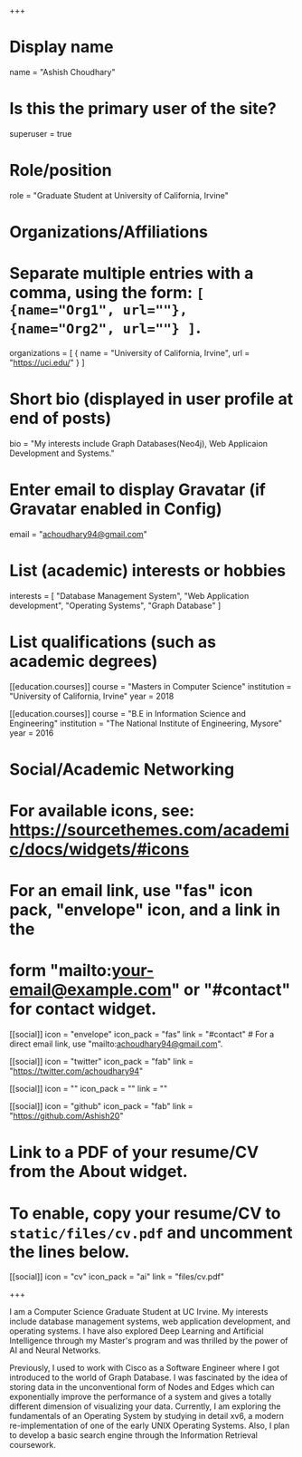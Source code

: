+++
# Display name
name = "Ashish Choudhary"

# Is this the primary user of the site?
superuser = true

# Role/position
role = "Graduate Student at University of California, Irvine"

# Organizations/Affiliations
#   Separate multiple entries with a comma, using the form: `[ {name="Org1", url=""}, {name="Org2", url=""} ]`.
organizations = [ { name = "University of California, Irvine", url = "https://uci.edu/" } ]

# Short bio (displayed in user profile at end of posts)
bio = "My interests include Graph Databases(Neo4j), Web Applicaion Development and Systems."

# Enter email to display Gravatar (if Gravatar enabled in Config)
email = "achoudhary94@gmail.com"

# List (academic) interests or hobbies
interests = [
  "Database Management System",
  "Web Application development",
  "Operating Systems",
  "Graph Database"
]

# List qualifications (such as academic degrees)
[[education.courses]]
  course = "Masters in Computer Science"
  institution = "University of California, Irvine"
  year = 2018

[[education.courses]]
  course = "B.E in Information Science and Engineering"
  institution = "The National Institute of Engineering, Mysore"
  year = 2016

# Social/Academic Networking
# For available icons, see: https://sourcethemes.com/academic/docs/widgets/#icons
#   For an email link, use "fas" icon pack, "envelope" icon, and a link in the
#   form "mailto:your-email@example.com" or "#contact" for contact widget.

[[social]]
  icon = "envelope"
  icon_pack = "fas"
  link = "#contact"  # For a direct email link, use "mailto:achoudhary94@gmail.com".

[[social]]
  icon = "twitter"
  icon_pack = "fab"
  link = "https://twitter.com/achoudhary94"

[[social]]
  icon = ""
  icon_pack = ""
  link = ""

[[social]]
  icon = "github"
  icon_pack = "fab"
  link = "https://github.com/Ashish20"

# Link to a PDF of your resume/CV from the About widget.
# To enable, copy your resume/CV to `static/files/cv.pdf` and uncomment the lines below.
 [[social]]
   icon = "cv"
   icon_pack = "ai"
   link = "files/cv.pdf"

+++

I am a Computer Science Graduate Student at UC Irvine. My interests include database management systems, web application development, and operating systems. I have also explored Deep Learning and Artificial Intelligence through my Master's program and was thrilled by the power of AI and Neural Networks. 

Previously, I used to work with Cisco as a Software Engineer where I got introduced to the world of Graph Database. I was fascinated by the idea of storing data in the unconventional form of Nodes and Edges which can exponentially improve the performance of a system and gives a totally different dimension of visualizing your data. Currently, I am exploring the fundamentals of an Operating System by studying in detail xv6, a modern re-implementation of one of the early UNIX Operating Systems. Also, I plan to develop a basic search engine through the Information Retrieval coursework.
 
